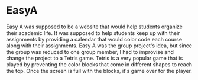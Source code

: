 # EasyA

Easy A was supposed to be a website that would help students organize their academic life. It was supposed to help students keep up with their assignments by providing a calendar that would color code each course along with their assignments. Easy A was the group project's idea, but since the group was reduced to one group member, I had to improvise and change the project to a Tetris game. Tetris is a very popular game that is played by preventing the color blocks that come in different shapes to reach the top. Once the screen is full with the blocks, it's game over for the player.
